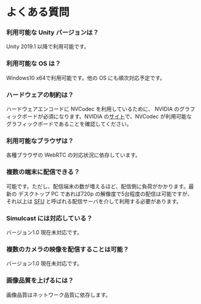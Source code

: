 # よくある質問

### 利用可能な Unity バージョンは？

Unity 2019.1 以降で利用可能です。

### 利用可能な OS は？

Windows10 x64で利用可能です。他の OS にも順次対応予定です。

### ハードウェアの制約は？

ハードウェアエンコードに NVCodec を利用しているために、 NVIDIA のグラフィックボードが必須になります。NVIDIA の[サイト](https://developer.nvidia.com/video-encode-decode-gpu-support-matrix)で、NVCodec が利用可能なグラフィックボードであることを確認してください。

### 利用可能なブラウザは？

各種ブラウザの WebRTC の対応状況に依存しています。

### 複数の端末に配信できる？

可能です。ただし、配信端末の数が増えるほど、配信側に負荷がかかります。最新の デスクトップ PC であれば720p の解像度で5台程度の配信は可能ですが、それ以上は [SFU](https://webrtcglossary.com/sfu/) と呼ばれる配信サーバを介して利用する必要があります。

### Simulcast には対応している？

バージョン1.0 現在未対応です。

### 複数のカメラの映像を配信することは可能？

バージョン1.0 現在未対応です。

### 画像品質を上げるには？

画像品質はネットワーク品質に依存します。